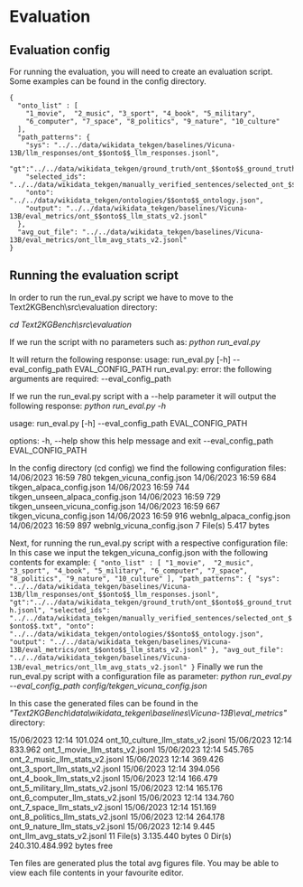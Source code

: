 # Evaluation

## Evaluation config
For running the evaluation, you will need to create an evaluation script. Some examples can be found in the config directory.


```
{
  "onto_list" : [
    "1_movie",  "2_music", "3_sport", "4_book", "5_military", 
    "6_computer", "7_space", "8_politics", "9_nature", "10_culture"
  ],
  "path_patterns": {
    "sys": "../../data/wikidata_tekgen/baselines/Vicuna-13B/llm_responses/ont_$$onto$$_llm_responses.jsonl",
    "gt":"../../data/wikidata_tekgen/ground_truth/ont_$$onto$$_ground_truth.jsonl",
    "selected_ids": "../../data/wikidata_tekgen/manually_verified_sentences/selected_ont_$$onto$$.txt",
    "onto": "../../data/wikidata_tekgen/ontologies/$$onto$$_ontology.json",
    "output": "../../data/wikidata_tekgen/baselines/Vicuna-13B/eval_metrics/ont_$$onto$$_llm_stats_v2.jsonl"
  },
  "avg_out_file": "../../data/wikidata_tekgen/baselines/Vicuna-13B/eval_metrics/ont_llm_avg_stats_v2.jsonl"
}
```

## Running the evaluation script
In order to run the run_eval.py script we have to move to the Text2KGBench\src\evaluation directory:

*cd Text2KGBench\src\evaluation*

If we run the script with no parameters such as:
*python run_eval.py*

It will return the following response:
usage: run_eval.py [-h] --eval_config_path EVAL_CONFIG_PATH
run_eval.py: error: the following arguments are required: --eval_config_path

If we run the run_eval.py script with a --help parameter it will output the following response:
*python run_eval.py -h*

usage: run_eval.py [-h] --eval_config_path EVAL_CONFIG_PATH

options:
  -h, --help            show this help message and exit
  --eval_config_path EVAL_CONFIG_PATH

In the config directory (cd config) we find the following configuration files:
14/06/2023  16:59               780 tekgen_vicuna_config.json
14/06/2023  16:59               684 tikgen_alpaca_config.json
14/06/2023  16:59               744 tikgen_unseen_alpaca_config.json
14/06/2023  16:59               729 tikgen_unseen_vicuna_config.json
14/06/2023  16:59               667 tikgen_vicuna_config.json
14/06/2023  16:59               916 webnlg_alpaca_config.json
14/06/2023  16:59               897 webnlg_vicuna_config.json
               7 File(s)          5.417 bytes
 
Next, for running the run_eval.py script with a respective configuration file:
In this case we input the tekgen_vicuna_config.json with the following contents for example:
`
{
  "onto_list" : [
    "1_movie",  "2_music", "3_sport", "4_book", "5_military", "6_computer", "7_space", "8_politics", "9_nature", "10_culture"
  ],
  "path_patterns": {
    "sys": "../../data/wikidata_tekgen/baselines/Vicuna-13B/llm_responses/ont_$$onto$$_llm_responses.jsonl",
    "gt":"../../data/wikidata_tekgen/ground_truth/ont_$$onto$$_ground_truth.jsonl",
    "selected_ids": "../../data/wikidata_tekgen/manually_verified_sentences/selected_ont_$$onto$$.txt",
    "onto": "../../data/wikidata_tekgen/ontologies/$$onto$$_ontology.json",
    "output": "../../data/wikidata_tekgen/baselines/Vicuna-13B/eval_metrics/ont_$$onto$$_llm_stats_v2.jsonl"
  },
  "avg_out_file": "../../data/wikidata_tekgen/baselines/Vicuna-13B/eval_metrics/ont_llm_avg_stats_v2.jsonl"
}
`
Finally we run the run_eval.py script with a configuration file as parameter:
*python run_eval.py --eval_config_path config/tekgen_vicuna_config.json*

In this case the generated files can be found in the *"Text2KGBench\data\wikidata_tekgen\baselines\Vicuna-13B\eval_metrics"* directory:

15/06/2023  12:14           101.024 ont_10_culture_llm_stats_v2.jsonl
15/06/2023  12:14           833.962 ont_1_movie_llm_stats_v2.jsonl
15/06/2023  12:14           545.765 ont_2_music_llm_stats_v2.jsonl
15/06/2023  12:14           369.426 ont_3_sport_llm_stats_v2.jsonl
15/06/2023  12:14           394.056 ont_4_book_llm_stats_v2.jsonl
15/06/2023  12:14           166.479 ont_5_military_llm_stats_v2.jsonl
15/06/2023  12:14           165.176 ont_6_computer_llm_stats_v2.jsonl
15/06/2023  12:14           134.760 ont_7_space_llm_stats_v2.jsonl
15/06/2023  12:14           151.169 ont_8_politics_llm_stats_v2.jsonl
15/06/2023  12:14           264.178 ont_9_nature_llm_stats_v2.jsonl
15/06/2023  12:14             9.445 ont_llm_avg_stats_v2.jsonl
              11 File(s)      3.135.440 bytes
               0 Dir(s)  240.310.484.992 bytes free

Ten files are generated plus the total avg figures file. You may be able to view each file contents in your favourite editor.
